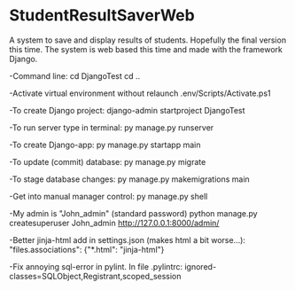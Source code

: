 # StudentResultSaverWeb
A system to save and display results of students. Hopefully the final version this time.
The system is web based this time and made with the framework Django.


-Command line:
cd DjangoTest
cd ..

-Activate virtual environment without relaunch
.env/Scripts/Activate.ps1

-To create Django project:
django-admin startproject DjangoTest

-To run server type in terminal:
py manage.py runserver

-To create Django-app:
py manage.py startapp main

-To update (commit) database:
py manage.py migrate

-To stage database changes:
py manage.py makemigrations main

-Get into manual manager control:
py manage.py shell

-My admin is "John_admin" (standard password)
python manage.py createsuperuser John_admin
http://127.0.0.1:8000/admin/




-Better jinja-html add in settings.json (makes html a bit worse...):
"files.associations": {"*.html": "jinja-html"}

-Fix annoying sql-error in pylint. In file .pylintrc:
ignored-classes=SQLObject,Registrant,scoped_session